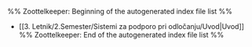 %% Zoottelkeeper: Beginning of the autogenerated index file list  %%
-  [[3. Letnik/2.Semester/Sistemi za podporo pri odločanju/Uvod|Uvod]]
%% Zoottelkeeper: End of the autogenerated index file list  %%
